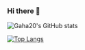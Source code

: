 ### Hi there 👋

![Gaha20's GitHub stats](https://github-readme-stats.vercel.app/api?username=gaha20&show_icons=true&theme=cobalt)

[![Top Langs](https://github-readme-stats.vercel.app/api/top-langs/?username=gaha20&theme=cobalt)](https://github.com/anuraghazra/github-readme-stats)

<!--
**gaha20/gaha20** is a ✨ _special_ ✨ repository because its `README.md` (this file) appears on your GitHub profile.

Here are some ideas to get you started:

- 🔭 I’m currently working on ...
- 🌱 I’m currently learning ...
- 👯 I’m looking to collaborate on ...
- 🤔 I’m looking for help with ...
- 💬 Ask me about ...
- 📫 How to reach me: ...
- 😄 Pronouns: ...
- ⚡ Fun fact: ...
-->

